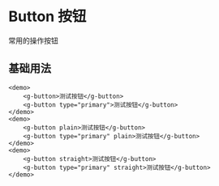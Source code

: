 # Button 按钮
常用的操作按钮

## 基础用法

<template>
    <div>
        <demo>
            <g-button>测试按钮</g-button>
            <g-button type="primary">测试按钮</g-button>
        </demo>
        <demo>
            <g-button plain>测试按钮</g-button>
            <g-button type="primary" plain>测试按钮</g-button>
        </demo>
        <demo>
            <g-button straight>测试按钮</g-button>
            <g-button type="primary" straight>测试按钮</g-button>
        </demo>
    </div>
</template>

```
<demo>
    <g-button>测试按钮</g-button>
    <g-button type="primary">测试按钮</g-button>
</demo>
<demo>
    <g-button plain>测试按钮</g-button>
    <g-button type="primary" plain>测试按钮</g-button>
</demo>
<demo>
    <g-button straight>测试按钮</g-button>
    <g-button type="primary" straight>测试按钮</g-button>
</demo>

```

